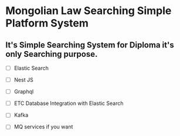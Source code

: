 # Mongolian Law Searching Simple Platform System

## It's Simple Searching System for Diploma it's only Searching purpose.

- [ ] Elastic Search
- [ ] Nest JS
- [ ] Graphql
- [ ] ETC Database Integration with Elastic Search
- [ ] Kafka
- [ ] MQ services if  you want

